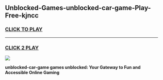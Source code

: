 
## Unblocked-Games-unblocked-car-game-Play-Free-kjncc
<h3>
<a href="https://premium76.site?title=unblocked-car-game&ref=19M">CLICK TO PLAY</a></h3>
<hr>

<h3>
<a href="https://premium76.site?title=unblocked-car-game&ref=19M">CLICK 2 PLAY</a>
  
</h3>

<a href="https://premium76.site?title=unblocked-car-game&ref=19M"><img src="https://clearcache.store/games.png"></a>


**unblocked-car-game games unblocked: Your Gateway to Fun and Accessible Online Gaming**
